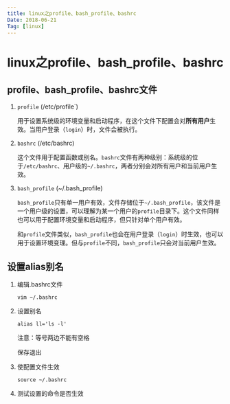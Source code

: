 ```yaml
---
title: linux之profile、bash_profile、bashrc
Date: 2018-06-21
Tag: [linux]
---
```


# linux之profile、bash_profile、bashrc

## profile、bash_profile、bashrc文件

1. `profile` (/etc/profile`)

   用于设置系统级的环境变量和启动程序，在这个文件下配置会对**所有用户**生效。当用户登录（`login`）时，文件会被执行。

2. `bashrc` (/etc/bashrc)

   这个文件用于配置函数或别名。`bashrc`文件有两种级别：系统级的位于`/etc/bashrc`、用户级的`~/.bashrc`，两者分别会对所有用户和当前用户生效。 

3. `bash_profile` (~/.bash_profile)

   `bash_profile`只有单一用户有效，文件存储位于`~/.bash_profile`，该文件是一个用户级的设置，可以理解为某一个用户的`profile`目录下。这个文件同样也可以用于配置环境变量和启动程序，但只针对单个用户有效。

   和`profile`文件类似，`bash_profile`也会在用户登录（`login`）时生效，也可以用于设置环境变理。但与`profile`不同，`bash_profile`只会对当前用户生效。

    

## 设置alias别名

1. 编辑.bashrc文件

   ```
   vim ~/.bashrc
   ```

2. 设置别名

   ```
   alias ll='ls -l'
   ```

   注意：等号两边不能有空格

   保存退出

3. 使配置文件生效

   ```
   source ~/.bashrc
   ```

4. 测试设置的命令是否生效





